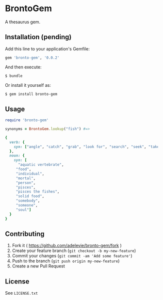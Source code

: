 # BrontoGem

A thesaurus gem.

## Installation (pending)

Add this line to your application's Gemfile:

```ruby
gem 'bronto-gem', '0.0.2'
````

And then execute:

```sh
$ bundle
```


Or install it yourself as:

```sh
$ gem install bronto-gem
```

## Usage

```ruby
require 'bronto-gem'

synonyms = BrontoGem.lookup("fish") #=> 

{
  verb: {
    syn: ["angle", "catch", "grab", "look for", "search", "seek", "take hold of"]
  },
  noun: {
    syn: [
      "aquatic vertebrate",
     "food",
     "individual",
     "mortal",
     "person",
     "pisces",
     "pisces the fishes",
     "solid food",
     "somebody",
     "someone",
     "soul"]
  }
}
```

## Contributing

1. Fork it ( https://github.com/adelevie/bronto-gem/fork )
2. Create your feature branch (`git checkout -b my-new-feature`)
3. Commit your changes (`git commit -am 'Add some feature'`)
4. Push to the branch (`git push origin my-new-feature`)
5. Create a new Pull Request

## License

See `LICENSE.txt`

